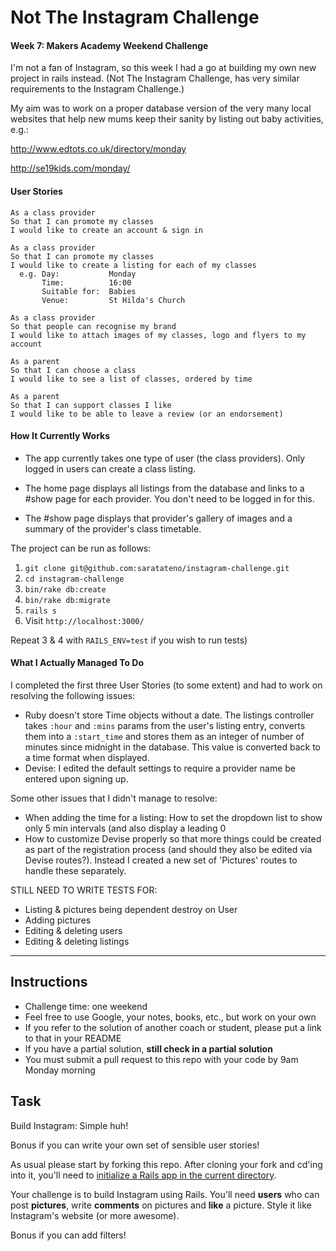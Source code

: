 Not The Instagram Challenge
==========================

#### Week 7: Makers Academy Weekend Challenge

I'm not a fan of Instagram, so this week I had a go at building my own new project in rails instead. (Not The Instagram Challenge, has very similar requirements to the Instagram Challenge.)

My aim was to work on a proper database version of the very many local websites that help new mums keep their sanity by listing out baby activities, e.g.:

http://www.edtots.co.uk/directory/monday

http://se19kids.com/monday/

#### User Stories

```
As a class provider
So that I can promote my classes
I would like to create an account & sign in

As a class provider
So that I can promote my classes
I would like to create a listing for each of my classes
  e.g. Day:           Monday
       Time:          16:00
       Suitable for:  Babies
       Venue:         St Hilda's Church

As a class provider
So that people can recognise my brand
I would like to attach images of my classes, logo and flyers to my account

As a parent
So that I can choose a class
I would like to see a list of classes, ordered by time

As a parent
So that I can support classes I like
I would like to be able to leave a review (or an endorsement)
```

#### How It Currently Works
* The app currently takes one type of user (the class providers). Only logged in users can create a class listing.

* The home page displays all listings from the database and links to a #show page for each provider. You don't need to be logged in for this.

* The #show page displays that provider's gallery of images and a summary of the provider's class timetable.

The project can be run as follows:
1. `git clone git@github.com:saratateno/instagram-challenge.git`
2. `cd instagram-challenge`
3. `bin/rake db:create`
4. `bin/rake db:migrate`
5. `rails s`
6. Visit `http://localhost:3000/`

Repeat 3 & 4 with `RAILS_ENV=test` if you wish to run tests)

#### What I Actually Managed To Do

I completed the first three User Stories (to some extent) and had to work on resolving the following issues:
* Ruby doesn't store Time objects without a date. The listings controller takes `:hour` and `:mins` params from the user's listing entry, converts them into a `:start_time` and stores them as an integer of number of minutes since midnight in the database. This value is converted back to a time format when displayed.
* Devise: I edited the default settings to require a provider name be entered upon signing up.


Some other issues that I didn't manage to resolve:
* When adding the time for a listing: How to set the dropdown list to show only 5 min intervals (and also display a leading 0
* How to customize Devise properly so that more things could be created as part of the registration process (and should they also be edited via Devise routes?). Instead I created a new set of 'Pictures' routes to handle these separately.




STILL NEED TO WRITE TESTS FOR:
* Listing & pictures being dependent destroy on User
* Adding pictures
* Editing & deleting users
* Editing & deleting listings

------


Instructions
-------
* Challenge time: one weekend
* Feel free to use Google, your notes, books, etc., but work on your own
* If you refer to the solution of another coach or student, please put a link to that in your README
* If you have a partial solution, **still check in a partial solution**
* You must submit a pull request to this repo with your code by 9am Monday morning

Task
-----

Build Instagram: Simple huh!

Bonus if you can write your own set of sensible user stories!

As usual please start by forking this repo. After cloning your fork and cd'ing into it, you'll need to [initialize a Rails app in the current directory](http://blog.jasonmeridth.com/posts/create-rails-application-in-current-directory/).

Your challenge is to build Instagram using Rails. You'll need **users** who can post **pictures**, write **comments** on pictures and **like** a picture. Style it like Instagram's website (or more awesome).

Bonus if you can add filters!
